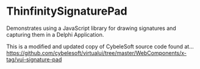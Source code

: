 # ThinfinitySignaturePad
Demonstrates using a JavaScript library for drawing signatures and capturing them in a Delphi Application.<br>

This is a modified and updated copy of CybeleSoft source code found at...<br>
https://github.com/cybelesoft/virtualui/tree/master/WebComponents/x-tag/vui-signature-pad
